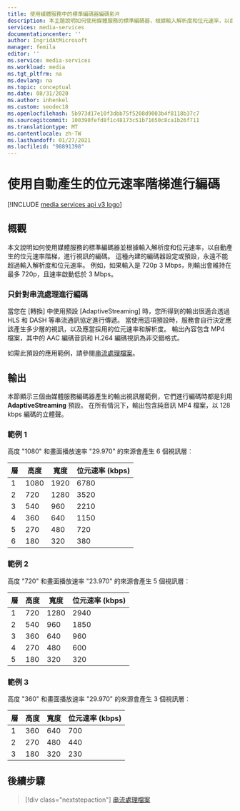 ```yaml
---
title: 使用媒體服務中的標準編碼器編碼影片
description: 本主題說明如何使用媒體服務的標準編碼器，根據輸入解析度和位元速率，以自動產生的位元速率階梯，進行視訊的編碼。
services: media-services
documentationcenter: ''
author: IngridAtMicrosoft
manager: femila
editor: ''
ms.service: media-services
ms.workload: media
ms.tgt_pltfrm: na
ms.devlang: na
ms.topic: conceptual
ms.date: 08/31/2020
ms.author: inhenkel
ms.custom: seodec18
ms.openlocfilehash: 5b973d17e10f3dbb75f5208d9003b4f8118b37c7
ms.sourcegitcommit: 100390fefd8f1c48173c51b71650c8ca1b26f711
ms.translationtype: MT
ms.contentlocale: zh-TW
ms.lasthandoff: 01/27/2021
ms.locfileid: "98891398"
---
```

#  <a name="encode-with-an-auto-generated-bitrate-ladder"></a>使用自動產生的位元速率階梯進行編碼

[!INCLUDE [media services api v3 logo](./includes/v3-hr.md)]

## <a name="overview"></a>概觀

本文說明如何使用媒體服務的標準編碼器並根據輸入解析度和位元速率，以自動產生的位元速率階梯，進行視訊的編碼。 這種內建的編碼器設定或預設，永遠不能超過輸入解析度和位元速率。 例如，如果輸入是 720p 3 Mbps，則輸出會維持在最多 720p，且速率啟動低於 3 Mbps。

### <a name="encoding-for-streaming"></a>只針對串流處理進行編碼

當您在 [轉換] 中使用預設 [AdaptiveStreaming] 時，您所得到的輸出很適合透過 HLS 和 DASH 等串流通訊協定進行傳遞。 當使用這項預設時，服務會自行決定應該產生多少層的視訊，以及應當採用的位元速率和解析度。 輸出內容包含 MP4 檔案，其中的 AAC 編碼音訊和 H.264 編碼視訊為非交錯格式。

如需此預設的應用範例，請參閱[串流處理檔案](stream-files-dotnet-quickstart.md)。

## <a name="output"></a>輸出

本節顯示三個由媒體服務編碼器產生的輸出視訊層範例，它們進行編碼時都是利用 **AdaptiveStreaming** 預設。 在所有情況下，輸出包含純音訊 MP4 檔案，以 128 kbps 編碼的立體聲。

### <a name="example-1"></a>範例 1
高度 "1080" 和畫面播放速率 "29.970" 的來源會產生 6 個視訊層︰

|層|高度|寬度|位元速率 (kbps)|
|---|---|---|---|
|1|1080|1920|6780|
|2|720|1280|3520|
|3|540|960|2210|
|4|360|640|1150|
|5|270|480|720|
|6|180|320|380|

### <a name="example-2"></a>範例 2
高度 "720" 和畫面播放速率 "23.970" 的來源會產生 5 個視訊層︰

|層|高度|寬度|位元速率 (kbps)|
|---|---|---|---|
|1|720|1280|2940|
|2|540|960|1850|
|3|360|640|960|
|4|270|480|600|
|5|180|320|320|

### <a name="example-3"></a>範例 3
高度 "360" 和畫面播放速率 "29.970" 的來源會產生 3 個視訊層︰

|層|高度|寬度|位元速率 (kbps)|
|---|---|---|---|
|1|360|640|700|
|2|270|480|440|
|3|180|320|230|

## <a name="next-steps"></a>後續步驟

> [!div class="nextstepaction"]
> [串流處理檔案](stream-files-dotnet-quickstart.md)

